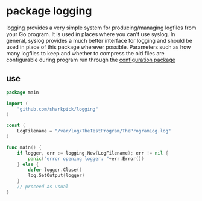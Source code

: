 # package logging

logging provides a very simple system for producing/managing logfiles from your Go program. It is used in places where you can't use syslog. In general, syslog provides a much better interface for logging and should be used in place of this package wherever possible. Parameters such as how many logfiles to keep and whether to compress the old files are configurable during program run through the [configuration package](https://github.com/sharkpick/configuration)

## use
```go
package main

import (
    "github.com/sharkpick/logging"
)

const (
    LogFilename = "/var/log/TheTestProgram/TheProgramLog.log"
)

func main() {
    if logger, err := logging.New(LogFilename); err != nil {
        panic("error opening logger: "+err.Error())
    } else {
        defer logger.Close()
        log.SetOutput(logger)
    }
    // proceed as usual
}
```